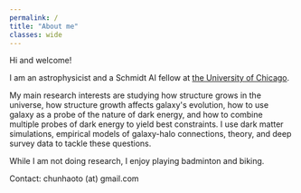 ```yaml
---
permalink: /
title: "About me"
classes: wide
---
```

Hi and welcome!

I am an astrophysicist and a Schmidt AI fellow at <a href="https://astrophysics.uchicago.edu/people/profile/chun-hao-to/">the University of Chicago</a>.  
<p class="text-justify">
My main research interests are studying how structure grows in the universe, how structure growth affects galaxy's evolution, how to use galaxy as a probe of the nature of dark energy, and how to combine multiple probes of dark energy to yield best constraints. I use dark matter simulations, empirical models of galaxy-halo connections, theory, and deep survey data to tackle these questions.
</p>
While I am not doing research, I enjoy playing badminton and biking.


Contact: chunhaoto (at) gmail.com

<img src="{{ site.url }}{{ site.baseurl }}/assets/images/cover.jpg" alt="" class="full">
